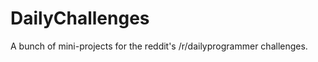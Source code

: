DailyChallenges
===============

A bunch of mini-projects for the reddit's /r/dailyprogrammer challenges.
